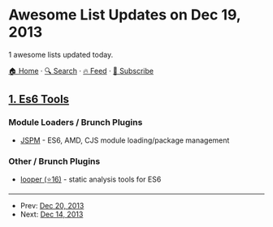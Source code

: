 # Awesome List Updates on Dec 19, 2013

1 awesome lists updated today.

[🏠 Home](/README.md) · [🔍 Search](https://test.trackawesomelist.com/search/) · [🔥 Feed](https://test.trackawesomelist.com/rss.xml) · [📮 Subscribe](https://trackawesomelist.us17.list-manage.com/subscribe?u=d2f0117aa829c83a63ec63c2f&id=36a103854c)



## [1. Es6 Tools](/content/addyosmani/es6-tools/README.md)

### Module Loaders / Brunch Plugins

*   [JSPM](http://jspm.io/) - ES6, AMD, CJS module loading/package management

### Other / Brunch Plugins

*   [looper (⭐16)](https://github.com/wycats/looper) - static analysis tools for ES6

---

- Prev: [Dec 20, 2013](/content/2013/12/20/README.md)
- Next: [Dec 14, 2013](/content/2013/12/14/README.md)